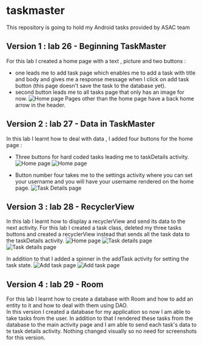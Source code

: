 # taskmaster
This repository is going to hold my Android tasks provided by ASAC team 

## Version 1 : lab 26 - Beginning TaskMaster

For this lab I created a home page with a text , picture and two buttons :
- one leads me to add task page which enables me to add a task with title and body and gives me a response message when I click on add task button (this page doesn't save the task to the database yet).
- second button leads me to all tasks page that only has an image for now.
![Home page](./screenshots/homePage.png)
Pages other than the home page have a back home arrow in the header.


## Version 2 : lab 27 - Data in TaskMaster

In this lab I learnt how to deal with data , I added four buttons for the home page :
- Three buttons for hard coded tasks leading me to taskDetails activity.
  ![Home page](./screenshots/Screenshot_20220430_030917.png)
  ![Home page](./screenshots/Screenshot_20220430_031007.png)

- Button number four takes me to the settings activity where you can set your username and you will have your username rendered on the home page.
  ![Task Details page](./screenshots/Screenshot_20220430_030947.png)

## Version 3 : lab 28 - RecyclerView 

In this lab I learnt how to display a recyclerView and send its data to the next activity. 
For this lab I created a task class, deleted my three tasks buttons and created a recyclerView instead that sends all the task data to the taskDetails activity.
![Home page](./screenshots/lab28-1.jpg)
![Task details page](./screenshots/280126320_680192909606899_8356462126591563157_n.jpg)
![Task details page](./screenshots/279932427_751247939203799_4797524901374250625_n.jpg)

In addition to that I added a spinner in the addTask activity for setting the task state.
![Add task page](./screenshots/280115071_1168435083991273_6580235935301626749_n.jpg)
![Add task page](./screenshots/280132455_304112168577831_4152853509198637669_n.jpg)

## Version 4 : lab 29 - Room 
For this lab I learnt how to create a database with Room and how to add an entity to it and how to deal with them using DAO.  
In this version I created a database for my application so now I am able to take tasks from the user.
In addition to that I rendered these tasks from the database to the main activity page and I am able to send each task's data to te task details activity. 
Nothing changed visually so no need for screenshots for this version. 